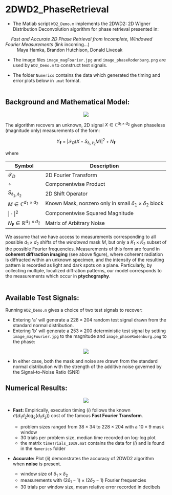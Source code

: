 # 2DWD2_PhaseRetrieval

- The Matlab script `WD2_Demo.m` implements the 2DWD2: 2D Wigner Distribution Deconvolution algorithm for phase retrieval presented in:

&emsp; *Fast and Accurate 2D Phase Retrieval from Incomplete, Windowed Fourier Measurements* (link incoming...)\
&emsp; &emsp; Maya Hamka, Brandon Hutchison, Donald Liveoak

- The image files `image_magFourier.jpg` and `image_phaseRodenburg.png` are used by `WD2_Demo.m` to construct test signals.

- The folder `Numerics` contains the data which generated the timing and error plots below in `.mat` format.
<br/><br/>
## Background and Mathematical Model:
  
<p align="center">
  <img src="https://drive.google.com/uc?export=view&id=16z7quYEOxXqLlZKSVPjQ2hfzhmFzTwzW" />
</p>

  
  The algorithm recovers an unknown, 2D signal $X \in \mathbb{C}^{d_1 \times d_2}$ given phaseless (magnitude only) measurements of the form:
  
  $$Y_{\boldsymbol{\ell}} \ = \  \left| \mathcal{F}_D \left( X \circ S_{\ell_1, \ell_2} M \right) \right|^2 + N_{\boldsymbol{\ell}}$$
  
  where

| Symbol | Description |
| ----------- | ----------- |
| $\mathcal{F}_D$ | 2D Fourier Transform |
| $\circ$ | Componentwise Product |
| $S_{\ell_1, \ell_2}$ | 2D Shift Operator |
| $M \in \mathbb{C}^{d_1 \times d_2}$ | Known Mask, nonzero only in small $\delta_1 \times \delta_2$ block |
| $\vert \cdot \vert^2$ | Componentwise Squared Magnitude |
| $N_{\boldsymbol{\ell}} \in \mathbb{R}^{d_1 \times d_2}$ | Matrix of Arbitrary Noise |

We assume that we have access to measurements corresponding to all possible $d_1 \times d_2$ shifts of the *windowed* mask $M$, but only a $K_1 \times K_2$ subset of the possible Fourier frequencies.  Measurements of this form are found in **coherent diffraction imaging** (see above figure), where coherent radiation is diffracted within an unknown specimen, and the intensity of the resulting pattern is recorded as light and dark spots on a plane.  Particularly, by collecting multiple, localized diffration patterns, our model corresponds to the measurements which occur in **ptychography**.
<br/><br/>
## Available Test Signals:

Running `WD2_Demo.m` gives a choice of two test signals to recover:

- Entering \'a\' will generate a $228 \times 204$ random test signal drawn from the standard normal distribution. 
- Entering \'b\' will generate a $253 \times 200$ deterministic test signal by setting `image_magFourier.jpg` to the magnitude and `image_phaseRodenburg.png` to the phase:

<p align="center">
  <img src="https://drive.google.com/uc?export=view&id=1CT7FuqbOBERxvLDa1rL0V7xn8BNlibdk" />
</p>

- In either case, both the mask and noise are drawn from the standard normal distribution with the strength of the additive noise governed by the Signal-to-Noise Ratio (SNR)


## Numerical Results:
<p align="center">
  <img src="https://drive.google.com/uc?export=view&id=1nQGbaH5B_RuxjUhkTQJvRIx6bZsTS_-z" />
</p>

- **Fast:** Empirically, execution timing (*i*) follows the known $\mathcal{O}(d_1 d_2 \log_2 (d_1 d_2))$ cost of the famous **Fast Fourier Transform**.
    - problem sizes ranged from $38 \times 34$ to $228 \times 204$ with a $10 \times 9$ mask window
    - 30 trials per problem size, median time recorded on log-log plot
    - the matrix `timeTrials_10x9.mat` contains the data for (*i*) and is found in the `Numerics` folder

- **Accurate:** Plot (*ii*) demonstrates the accuracy of 2DWD2 algorithm when **noise** is present.
    - window size of $\delta_1 \times \delta_2$
    - measurements with $(2\delta_1 -1) \times (2\delta_2 -1)$ Fourier frequencies
    - 30 trials per window size, mean relative error recorded in decibels
